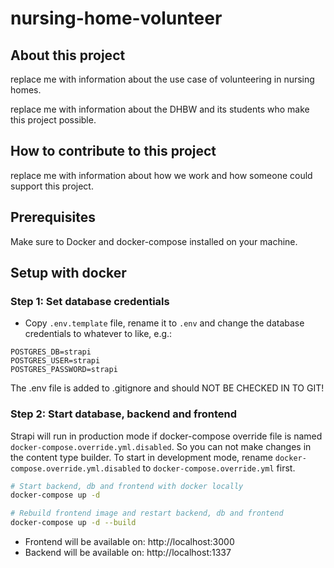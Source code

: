 # nursing-home-volunteer

## About this project

replace me with information about the use case of volunteering in nursing homes.

replace me with information about the DHBW and its students who make this project possible.

## How to contribute to this project

replace me with information about how we work and how someone could support this project.

## Prerequisites

Make sure to Docker and docker-compose installed on your machine.

## Setup with docker

### Step 1: Set database credentials
- Copy `.env.template` file, rename it to `.env` and change the database credentials to whatever to like, e.g.:
```
POSTGRES_DB=strapi
POSTGRES_USER=strapi
POSTGRES_PASSWORD=strapi
```

The .env file is added to .gitignore and should NOT BE CHECKED IN TO GIT!

### Step 2: Start database, backend and frontend
Strapi will run in production mode if docker-compose override file is named `docker-compose.override.yml.disabled`. So you can not make changes in the content type builder. To start in development mode, rename `docker-compose.override.yml.disabled` to `docker-compose.override.yml` first.

```bash
# Start backend, db and frontend with docker locally
docker-compose up -d
```

```bash
# Rebuild frontend image and restart backend, db and frontend
docker-compose up -d --build
```

- Frontend will be available on: http://localhost:3000
- Backend will be available on: http://localhost:1337
